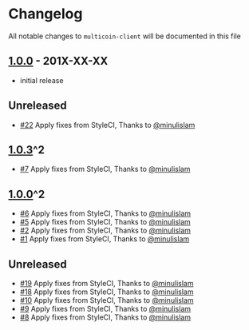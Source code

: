 # Changelog

All notable changes to `multicoin-client` will be documented in this file

## [1.0.0] - 201X-XX-XX

- initial release
<!-- changelog-linker -->

<!-- dumped content start -->

## Unreleased

- [#22] Apply fixes from StyleCI, Thanks to [@minulislam]

<!-- dumped content end -->

<!-- dumped content start -->

## [1.0.3]^2
- [#7] Apply fixes from StyleCI, Thanks to [@minulislam]
## [1.0.0]^2
- [#6] Apply fixes from StyleCI, Thanks to [@minulislam]
- [#5] Apply fixes from StyleCI, Thanks to [@minulislam]
- [#2] Apply fixes from StyleCI, Thanks to [@minulislam]
- [#1] Apply fixes from StyleCI, Thanks to [@minulislam]

## Unreleased

- [#19] Apply fixes from StyleCI, Thanks to [@minulislam]
- [#18] Apply fixes from StyleCI, Thanks to [@minulislam]
- [#10] Apply fixes from StyleCI, Thanks to [@minulislam]
- [#9] Apply fixes from StyleCI, Thanks to [@minulislam]
- [#8] Apply fixes from StyleCI, Thanks to [@minulislam]

<!-- dumped content end -->

[#19]: https://github.com/minulislam/multicoin-api/pull/19
[#18]: https://github.com/minulislam/multicoin-api/pull/18
[#10]: https://github.com/minulislam/multicoin-api/pull/10
[#9]: https://github.com/minulislam/multicoin-api/pull/9
[#8]: https://github.com/minulislam/multicoin-api/pull/8
[#7]: https://github.com/minulislam/multicoin-api/pull/7
[#6]: https://github.com/minulislam/multicoin-api/pull/6
[#5]: https://github.com/minulislam/multicoin-api/pull/5
[#2]: https://github.com/minulislam/multicoin-api/pull/2
[1.0.3]: https://github.com/minulislam/multicoin-api/compare/1.0.0...1.0.3
[#1]: https://github.com/minulislam/multicoin-api/pull/1
[@minulislam]: https://github.com/minulislam
[#22]: https://github.com/minulislam/multicoin-api/pull/22
[1.0.0]: https://github.com/minulislam/multicoin-api/compare/1.0.3...1.0.0